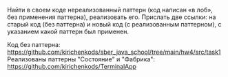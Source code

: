 Найти в своем коде нереализованный паттерн (код написан «в лоб», без применения паттерна), реализовать его. Прислать две ссылки: на старый код (без паттерна) и новый код (с реализованным паттерном), с указанием какой паттерн был применен.

Код без паттерна: https://github.com/kirichenkods/sber_java_school/tree/main/hw4/src/task1 \
Реализованы паттерны "Состояние" и "Фабрика": https://github.com/kirichenkods/TerminalApp 